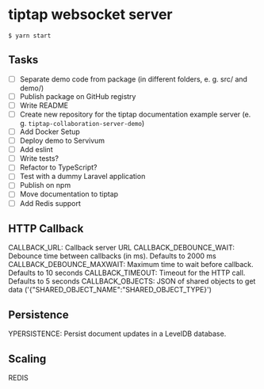 # tiptap websocket server

`$ yarn start`

## Tasks
- [ ] Separate demo code from package (in different folders, e. g. src/ and demo/)
- [ ] Publish package on GitHub registry
- [ ] Write README
- [ ] Create new repository for the tiptap documentation example server (e. g. `tiptap-collaboration-server-demo`)
- [ ] Add Docker Setup
- [ ] Deploy demo to Servivum
- [ ] Add eslint
- [ ] Write tests?
- [ ] Refactor to TypeScript?
- [ ] Test with a dummy Laravel application
- [ ] Publish on npm
- [ ] Move documentation to tiptap
- [ ] Add Redis support

## HTTP Callback
CALLBACK_URL: Callback server URL
CALLBACK_DEBOUNCE_WAIT: Debounce time between callbacks (in ms). Defaults to 2000 ms
CALLBACK_DEBOUNCE_MAXWAIT: Maximum time to wait before callback. Defaults to 10 seconds
CALLBACK_TIMEOUT: Timeout for the HTTP call. Defaults to 5 seconds
CALLBACK_OBJECTS: JSON of shared objects to get data ('{"SHARED_OBJECT_NAME":"SHARED_OBJECT_TYPE}')

## Persistence
YPERSISTENCE: Persist document updates in a LevelDB database.

## Scaling
REDIS
